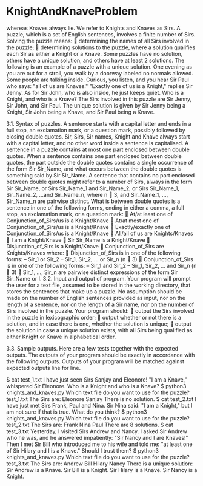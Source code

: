 # KnightAndKnaveProblem

whereas Knaves always lie. We refer to Knights and Knaves as Sirs. A puzzle, which is a set of English sentences,
involves a finite number of Sirs. Solving the puzzle means:
 determining the names of all Sirs involved in the puzzle;
 determining solutions to the puzzle, where a solution qualifies each Sir as either a Knight or a Knave.
Some puzzles have no solution, others have a unique solution, and others have at least 2 solutions. The following
is an example of a puzzle with a unique solution.
One evening as you are out for a stroll, you walk by a doorway labeled no normals
allowed. Some people are talking inside. Curious, you listen, and you hear Sir Paul
who says: "all of us are Knaves." "Exactly one of us is a Knight," replies Sir Jenny.
As for Sir John, who is also inside, he just keeps quiet. Who is a Knight, and who
is a Knave?
The Sirs involved in this puzzle are Sir Jenny, Sir John, and Sir Paul. The unique solution is given by Sir Jenny
being a Knight, Sir John being a Knave, and Sir Paul being a Knave.

3.1. Syntax of puzzles. A sentence starts with a capital letter and ends in a full stop, an exclamation mark,
or a question mark, possibly followed by closing double quotes. Sir, Sirs, Sir names, Knight and Knave always
start with a capital letter, and no other word inside a sentence is capitalised. A sentence in a puzzle contains
at most one part enclosed between double quotes. When a sentence contains one part enclosed between double
quotes, the part outside the double quotes contains a single occurrence of the form Sir Sir_Name, and what
occurs between the double quotes is something said by Sir Sir_Name. A sentence that contains no part enclosed
between double quotes might refer to a number of Sirs, always in the form Sir Sir_Name, or Sirs Sir_Name_1
and Sir_Name_2, or Sirs Sir_Name_1, Sir_Name_2, …and Sir_Name_n, where n  3, and Sir_Name_1, …,
Sir_Name_n are pairwise distinct.
What is between double quotes is a sentence in one of the following forms, ending in either a comma, a full
stop, an exclamation mark, or a question mark:
 At/at least one of Conjunction_of_Sirs/us is a Knight/Knave
 At/at most one of Conjunction_of_Sirs/us is a Knight/Knave
 Exactly/exactly one of Conjunction_of_Sirs/us is a Knight/Knave
 All/all of us are Knights/Knaves
 I am a Knight/Knave
 Sir Sir_Name is a Knight/Knave
 Disjunction_of_Sirs is a Knight/Knave
 Conjunction_of_Sirs are Knights/Knaves
where:
 Disjunction_of_Sirs is in one of the following forms:
– Sir_1 or Sir_2
– Sir_1, Sir_2, … or Sir_n (n  3)
 Conjunction_of_Sirs is in one of the following forms:
– Sir_1 and Sir_2
– Sir_1, Sir_2, … and Sir_n (n  3)
 Sir_1, …, Sir_n are pairwise distinct expressions of the form Sir Sir_Name or I.
3.2. Input and output of program. Your program will prompt the user for a text file, assumed to be stored
in the working directory, that stores the sentences that make up a puzzle. No assumption should be made on
the number of English sentences provided as input, nor on the length of a sentence, nor on the length of a Sir
name, nor on the number of Sirs involved in the puzzle.
Your program should:
 output the Sirs involved in the puzzle in lexicographic order;
 output whether or not there is a solution, and in case there is one, whether the solution is unique;
 output the solution in case a unique solution exists, with all Sirs being qualified as either Knight or
Knave in alphabetical order.

3.3. Sample outputs. Here are a few tests together with the expected outputs. The outputs of your program
should be exactly in accordance with the following outputs. Outputs of your program will be matched against
expected outputs line for line.

$ cat test_1.txt
I have just seen Sirs Sanjay and Eleonore!
"I am a Knave," whispered Sir Eleonore.
Who is a Knight and who is a Knave?
$ python3 knights_and_knaves.py
Which text file do you want to use for the puzzle? test_1.txt
The Sirs are: Eleonore Sanjay
There is no solution.
$ cat test_2.txt
I have just met Sirs Frank, Paul and Nina.
Sir Nina said: "I am a Knight," but I am not sure
if that is true. What do you think?
$ python3 knights_and_knaves.py
Which text file do you want to use for the puzzle? test_2.txt
The Sirs are: Frank Nina Paul
There are 8 solutions.
$ cat test_3.txt
Yesterday, I visited Sirs Andrew and Nancy. I asked Sir Andrew
who he was, and he answered impatiently: "Sir Nancy and I
are Knaves!" Then I met Sir Bill who introduced me to his wife
and told me: "at least one of Sir Hilary
and I is a Knave." Should I trust them?
$ python3 knights_and_knaves.py
Which text file do you want to use for the puzzle? test_3.txt
The Sirs are: Andrew Bill Hilary Nancy
There is a unique solution:
Sir Andrew is a Knave.
Sir Bill is a Knight.
Sir Hilary is a Knave.
Sir Nancy is a Knight.